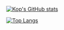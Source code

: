 <!--
### Hi there 👋
-->

<!--
**kopstill/kopstill** is a ✨ _special_ ✨ repository because its `README.md` (this file) appears on your GitHub profile.

Here are some ideas to get you started:

- 🔭 I’m currently working on ...
- 🌱 I’m currently learning ...
- 👯 I’m looking to collaborate on ...
- 🤔 I’m looking for help with ...
- 💬 Ask me about ...
- 📫 How to reach me: ...
- 😄 Pronouns: ...
- ⚡ Fun fact: ...
-->

[![Kop's GitHub stats](https://github-readme-stats-ryolee.vercel.app/api?username=kopstill&line_height=24.5&show_icons=true&hide_border=true)](https://github.com/anuraghazra/github-readme-stats)

[![Top Langs](https://github-readme-stats-ryolee.vercel.app/api/top-langs/?username=kopstill&layout=compact&langs_count=8&hide_border=true&card_width=256)](https://github.com/anuraghazra/github-readme-stats)
